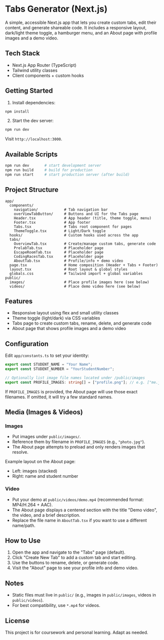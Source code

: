 # Tabs Generator (Next.js)

A simple, accessible Next.js app that lets you create custom tabs, edit their content, and generate shareable code. It includes a responsive layout, dark/light theme toggle, a hamburger menu, and an About page with profile images and a demo video.

## Tech Stack
- Next.js App Router (TypeScript)
- Tailwind utility classes
- Client components + custom hooks

## Getting Started

1) Install dependencies:
```bash
npm install
```

2) Start the dev server:
```bash
npm run dev
```
Visit `http://localhost:3000`.

## Available Scripts
```bash
npm run dev       # start development server
npm run build     # build for production
npm run start     # start production server (after build)
```

## Project Structure
```
app/
  components/
    navigation/            # Tab navigation bar
    overViewTabButton/     # Buttons and UI for the Tabs page
    Header.tsx             # App header (title, theme toggle, menu)
    Footer.tsx             # App footer
    Tabs.tsx               # Tabs root component for pages
    ThemeToggle.tsx        # Light/Dark toggle
  hooks/                   # Custom hooks used across the app
  tabs/
    OverviewTab.tsx        # Create/manage custom tabs, generate code
    PrelabTab.tsx          # Placeholder page
    EscapeRoomTab.tsx      # Placeholder page
    CodingRacesTab.tsx     # Placeholder page
    AboutTab.tsx           # Profile/info + demo video
  page.tsx                 # Home composition (Header + Tabs + Footer)
  layout.tsx               # Root layout & global styles
  globals.css              # Tailwind import + global variables
public/
  images/                  # Place profile images here (see below)
  videos/                  # Place demo video here (see below)
```

## Features
- Responsive layout using flex and small utility classes
- Theme toggle (light/dark) via CSS variables
- Tabs page to create custom tabs, rename, delete, and generate code
- About page that shows profile images and a demo video

## Configuration
Edit `app/constants.ts` to set your identity:
```ts
export const STUDENT_NAME = "Your Name";
export const STUDENT_NUMBER = "YourStudentNumber";

// Optionally list image file names located under /public/images
export const PROFILE_IMAGES: string[] = ["profile.png"]; // e.g. ["me.jpg", "avatar.png"]
```

If `PROFILE_IMAGES` is provided, the About page will use those exact filenames. If omitted, it will try a few standard names.

## Media (Images & Videos)

### Images
- Put images under `public/images/`.
- Reference them by filename in `PROFILE_IMAGES` (e.g., `"photo.jpg"`).
- The About page attempts to preload and only renders images that resolve.

Example layout on the About page:
- Left: images (stacked)
- Right: name and student number

### Video
- Put your demo at `public/videos/demo.mp4` (recommended format: MP4/H.264 + AAC).
- The About page displays a centered section with the title "Demo video", the video, and a brief description.
- Replace the file name in `AboutTab.tsx` if you want to use a different name/path.

## How to Use
1) Open the app and navigate to the "Tabs" page (default).
2) Click "Create New Tab" to add a custom tab and start editing.
3) Use the buttons to rename, delete, or generate code.
4) Visit the "About" page to see your profile info and demo video.

## Notes
- Static files must live in `public/` (e.g., images in `public/images`, videos in `public/videos`).
- For best compatibility, use `*.mp4` for videos.

## License
This project is for coursework and personal learning. Adapt as needed.

